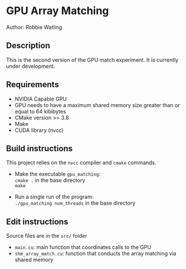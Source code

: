 # GPU Array Matching

Author: Robbie Watling

## Description
This is the second version of the GPU match experiment. It is currently under development.

## Requirements
* NVIDIA Capable GPU
* GPU needs to have a maximum shared memory size greater than or equal to 64 kibibytes
* CMake version >= 3.8
* Make
* CUDA library (nvcc)

## Build instructions
This project relies on the `nvcc` compiler and `cmake` commands.

* Make the executable `gpu_matching`:<br>
`cmake .` in the base directory<br>
`make` <br>

* Run a single run of the program:<br>
`./gpu_matching num_threads` in the base directory

## Edit instructions
Source files are in the `src/` folder

* `main.cu`: main function that coordinates calls to the GPU
* `shm_array_match.cu`: function that conducts the array matching via shared memory
